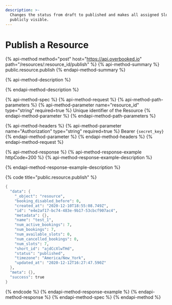 ```yaml
---
description: >-
  Changes the status from draft to published and makes all assigned Slots
  publicly visible.
---
```


# Publish a Resource

{% api-method method="post" host="https://api.overbooked.io" path="/resources/:resource\_id/publish" %}
{% api-method-summary %}
public.resource.publish
{% endapi-method-summary %}

{% api-method-description %}

{% endapi-method-description %}

{% api-method-spec %}
{% api-method-request %}
{% api-method-path-parameters %}
{% api-method-parameter name="resource\_id" type="string" required=true %}
Unique identifier of the Resource
{% endapi-method-parameter %}
{% endapi-method-path-parameters %}

{% api-method-headers %}
{% api-method-parameter name="Authorization" type="string" required=true %}
Bearer `{secret_key}`
{% endapi-method-parameter %}
{% endapi-method-headers %}
{% endapi-method-request %}

{% api-method-response %}
{% api-method-response-example httpCode=200 %}
{% api-method-response-example-description %}

{% endapi-method-response-example-description %}

{% code title="public.resource.publish" %}
```scheme
{
  "data": {
    "_object": "resource",
    "booking_disabled_before": 0,
    "created_at": "2020-12-10T18:55:08.749Z",
    "id": "e4e2af17-bc74-483e-9b17-53cbcf907ac4",
    "metadata": {},
    "name": "test_1",
    "num_active_bookings": 7,
    "num_bookings": 7,
    "num_available_slots": 0,
    "num_cancelled_bookings": 0,
    "num_slots": 7,
    "short_id": "ajdCcXlwTHd",
    "status": "published",
    "timezone": "America/New_York",
    "updated_at": "2020-12-12T16:27:47.590Z"
  },
  "meta": {},
  "success": true
}
```
{% endcode %}
{% endapi-method-response-example %}
{% endapi-method-response %}
{% endapi-method-spec %}
{% endapi-method %}

